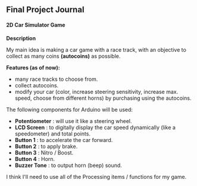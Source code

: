 ## Final Project Journal

#### 2D Car Simulator Game

**Description**

My main idea is making a car game with a race track, with an objective to collect as many coins **(autocoins)** as possible.

**Features (as of now):**

- many race tracks to choose from.
- collect autocoins.
- modify your car (color, increase steering sensitivity, increase max. speed, choose from different horns) by purchasing using the autocoins.

The following components for Arduino will be used:

- **Potentiometer** : will use it like a steering wheel.
- **LCD Screen** : to digitally display the car speed dynamically (like a speedometer) and total points.
- **Button 1** : to accelerate the car forward.
- **Button 2** : to apply brake.
- **Button 3** : Nitro / Boost.
- **Button 4** : Horn.
- **Buzzer Tone** : to output horn (beep) sound.

I think I'll need to use all of the Processing items / functions for my game.
